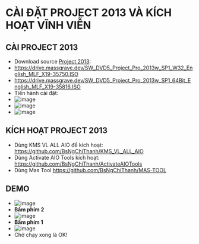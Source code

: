 # CÀI ĐẶT PROJECT 2013 VÀ KÍCH HOẠT VĨNH VIỄN #
## CÀI PROJECT 2013 ##
- Download source [Project 2013](https://bsthanh-my.sharepoint.com/:u:/g/personal/0914678254_bsthanh_onmicrosoft_com/Ea_P179wWcNJguUP5nwyXQMBkpdtdrJEIrcF8rLzAoLz5Q?e=3y0ody):
- https://drive.massgrave.dev/SW_DVD5_Project_Pro_2013w_SP1_W32_English_MLF_X19-35750.ISO
- https://drive.massgrave.dev/SW_DVD5_Project_Pro_2013w_SP1_64Bit_English_MLF_X19-35816.ISO
- Tiến hành cài đặt:
- ![image](https://github.com/BsNgChiThanh/Cai-Project2013-va-kich-hoat/assets/82578024/40a53030-456b-4245-be9a-b734b343e783)
- ![image](https://github.com/BsNgChiThanh/Cai-Project2013-va-kich-hoat/assets/82578024/023d1b09-8829-4073-a887-7a06ae28cc3b)
- ![image](https://github.com/BsNgChiThanh/Cai-Project2013-va-kich-hoat/assets/82578024/2e5477d8-9d5f-485f-b5d7-acd1c03182e1)

## KÍCH HOẠT PROJECT 2013 ##
- Dùng KMS VL ALL AIO để kích hoạt: https://github.com/BsNgChiThanh/KMS_VL_ALL_AIO
- Dùng Activate AIO Tools kích hoạt: https://github.com/BsNgChiThanh/ActivateAIOTools
- Dùng Mas Tool https://github.com/BsNgChiThanh/MAS-TOOL

## DEMO ##
- ![image](https://github.com/BsNgChiThanh/Cai-Office2013-va-kich-hoat/assets/82578024/aaf0551e-13bd-4a47-8bfb-15fc94fb453d)
- **Bấm phím 2**
- ![image](https://github.com/BsNgChiThanh/Cai-Office2013-va-kich-hoat/assets/82578024/fb3311e5-9607-46c4-bd24-f726ef8ab866)
- **Bấm phím 1**
- ![image](https://github.com/BsNgChiThanh/Cai-Office2013-va-kich-hoat/assets/82578024/006b7fc2-1dee-4b66-9fb5-384d20fad417)
- Chờ chạy xong là OK!
